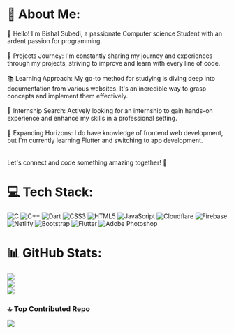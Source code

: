 # 💫 About Me:
🎨 Hello! I'm Bishal Subedi, a passionate Computer science Student with an ardent passion for programming.<br><br>🚀 Projects Journey: I'm constantly sharing my journey and experiences through my projects, striving to improve and learn with every line of code.<br><br>📚 Learning Approach: My go-to method for studying is diving deep into documentation from various websites. It's an incredible way to grasp concepts and implement them effectively.<br><br>💼 Internship Search: Actively looking for an internship to gain hands-on experience and enhance my skills in a professional setting.<br><br>🔧 Expanding Horizons: I do have knowledge of frontend web development, but I'm currently learning Flutter and switching to app development.<br><br><br>Let's connect and code something amazing together! 🚀

# 💻 Tech Stack:
![C](https://img.shields.io/badge/c-%2300599C.svg?style=for-the-badge&logo=c&logoColor=white) ![C++](https://img.shields.io/badge/c++-%2300599C.svg?style=for-the-badge&logo=c%2B%2B&logoColor=white) ![Dart](https://img.shields.io/badge/dart-%230175C2.svg?style=for-the-badge&logo=dart&logoColor=white) ![CSS3](https://img.shields.io/badge/css3-%231572B6.svg?style=for-the-badge&logo=css3&logoColor=white) ![HTML5](https://img.shields.io/badge/html5-%23E34F26.svg?style=for-the-badge&logo=html5&logoColor=white) ![JavaScript](https://img.shields.io/badge/javascript-%23323330.svg?style=for-the-badge&logo=javascript&logoColor=%23F7DF1E) ![Cloudflare](https://img.shields.io/badge/Cloudflare-F38020?style=for-the-badge&logo=Cloudflare&logoColor=white) ![Firebase](https://img.shields.io/badge/firebase-%23039BE5.svg?style=for-the-badge&logo=firebase) ![Netlify](https://img.shields.io/badge/netlify-%23000000.svg?style=for-the-badge&logo=netlify&logoColor=#00C7B7) ![Bootstrap](https://img.shields.io/badge/bootstrap-%238511FA.svg?style=for-the-badge&logo=bootstrap&logoColor=white) ![Flutter](https://img.shields.io/badge/Flutter-%2302569B.svg?style=for-the-badge&logo=Flutter&logoColor=white) ![Adobe Photoshop](https://img.shields.io/badge/adobe%20photoshop-%2331A8FF.svg?style=for-the-badge&logo=adobe%20photoshop&logoColor=white)
# 📊 GitHub Stats:
![](https://github-readme-stats.vercel.app/api?username=Bishal-Sub&theme=dark&hide_border=false&include_all_commits=true&count_private=true)<br/>
![](https://github-readme-streak-stats.herokuapp.com/?user=Bishal-Sub&theme=dark&hide_border=false)<br/>
![](https://github-readme-stats.vercel.app/api/top-langs/?username=Bishal-Sub&theme=dark&hide_border=false&include_all_commits=true&count_private=true&layout=compact)

### 🔝 Top Contributed Repo
![](https://github-contributor-stats.vercel.app/api?username=Bishal-Sub&limit=5&theme=dark&combine_all_yearly_contributions=true)

<!-- Proudly created with GPRM ( https://gprm.itsvg.in ) -->
